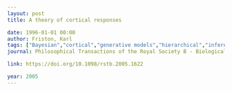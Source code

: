 ```yaml
---
layout: post
title: A theory of cortical responses

date: 1996-01-01 00:00
author: Friston, Karl
tags: ["Bayesian","cortical","generative models","hierarchical","inference","predictive coding"]
journal: Philosophical Transactions of the Royal Society B - Biological Sciences

link: https://doi.org/10.1098/rstb.2005.1622

year: 2005
---
```



